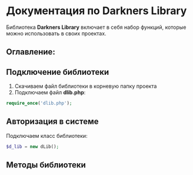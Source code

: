 # Документация по Darkners Library

Библиотека **Darkners Library** включает в себя набор функций, которые можно использовать в своих проектах. 

## Оглавление:


## Подключение библиотеки
1. Скачиваем файл библиотеки в корневую папку проекта
2. Подключаем файл **dlib.php**:
````php
require_once('dlib.php');
````

## Авторизация в системе
Подключаем класс библиотеки:
````php
$d_lib = new dLib();
````

## Методы библиотеки

